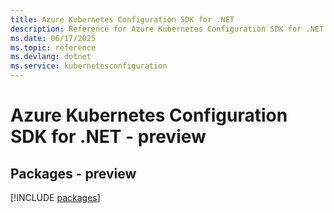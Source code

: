 ```yaml
---
title: Azure Kubernetes Configuration SDK for .NET
description: Reference for Azure Kubernetes Configuration SDK for .NET
ms.date: 06/17/2025
ms.topic: reference
ms.devlang: dotnet
ms.service: kubernetesconfiguration
---
```

# Azure Kubernetes Configuration SDK for .NET - preview
## Packages - preview
[!INCLUDE [packages](kubernetes-configuration-index.md)]